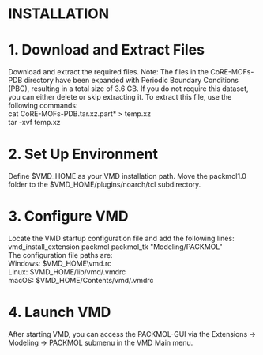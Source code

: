 INSTALLATION
============
# **1. Download and Extract Files**<br>
Download and extract the required files. Note: The files in the CoRE-MOFs-PDB directory have been expanded with Periodic Boundary Conditions (PBC), resulting in a total size of 3.6 GB. If you do not require this dataset, you can either delete or skip extracting it. To extract this file, use the following commands:<br>
cat CoRE-MOFs-PDB.tar.xz.part* > temp.xz<br>
tar -xvf temp.xz<br>
# **2. Set Up Environment**<br>
Define $VMD_HOME as your VMD installation path.
Move the packmol1.0 folder to the $VMD_HOME/plugins/noarch/tcl subdirectory.<br>
# **3. Configure VMD**<br>
Locate the VMD startup configuration file and add the following lines:<br>
vmd_install_extension packmol packmol_tk "Modeling/PACKMOL"<br>
The configuration file paths are:<br>
Windows: $VMD_HOME\vmd.rc<br>
Linux: $VMD_HOME/lib/vmd/.vmdrc<br>
macOS: $VMD_HOME/Contents/vmd/.vmdrc<br>
# 4. Launch VMD<br>
After starting VMD, you can access the PACKMOL-GUI via the Extensions -> Modeling -> PACKMOL submenu in the VMD Main menu.
